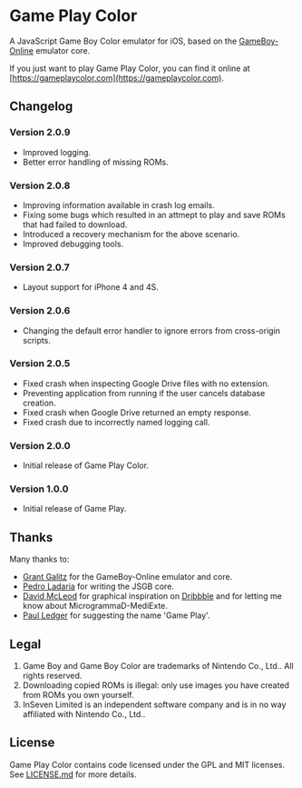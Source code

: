 Game Play Color
===============

A JavaScript Game Boy Color emulator for iOS, based on the [GameBoy-Online](https://github.com/grantgalitz/GameBoy-Online) emulator core.

If you just want to play Game Play Color, you can find it online at [https://gameplaycolor.com](https://gameplaycolor.com).

Changelog
---------

### Version 2.0.9

- Improved logging.
- Better error handling of missing ROMs.

### Version 2.0.8

- Improving information available in crash log emails.
- Fixing some bugs which resulted in an attmept to play and save ROMs that had failed to download.
- Introduced a recovery mechanism for the above scenario.
- Improved debugging tools.

### Version 2.0.7

- Layout support for iPhone 4 and 4S.

### Version 2.0.6

- Changing the default error handler to ignore errors from cross-origin scripts.

### Version 2.0.5

- Fixed crash when inspecting Google Drive files with no extension.
- Preventing application from running if the user cancels database creation.
- Fixed crash when Google Drive returned an empty response.
- Fixed crash due to incorrectly named logging call.

### Version 2.0.0

- Initial release of Game Play Color.

### Version 1.0.0

- Initial release of Game Play.

Thanks
------

Many thanks to:

- [Grant Galitz](https://github.com/grantgalitz) for the GameBoy-Online emulator and core.
- [Pedro Ladaria](http://www.codebase.es/) for writing the JSGB core.
- [David McLeod](http://twitter.com/Mucx) for graphical inspiration on [Dribbble](http://dribbble.com/mucx) and for letting me know about MicrogrammaD-MediExte.
- [Paul Ledger](http://www.flexicoder.com) for suggesting the name 'Game Play'.

Legal
-----

1. Game Boy and Game Boy Color are trademarks of Nintendo Co., Ltd.. All rights reserved.
2. Downloading copied ROMs is illegal: only use images you have created from ROMs you own yourself.
3. InSeven Limited is an independent software company and is in no way affiliated with Nintendo Co., Ltd..

License
-------

Game Play Color contains code licensed under the GPL and MIT licenses. See [LICENSE.md](LICENSE.md) for more details.
